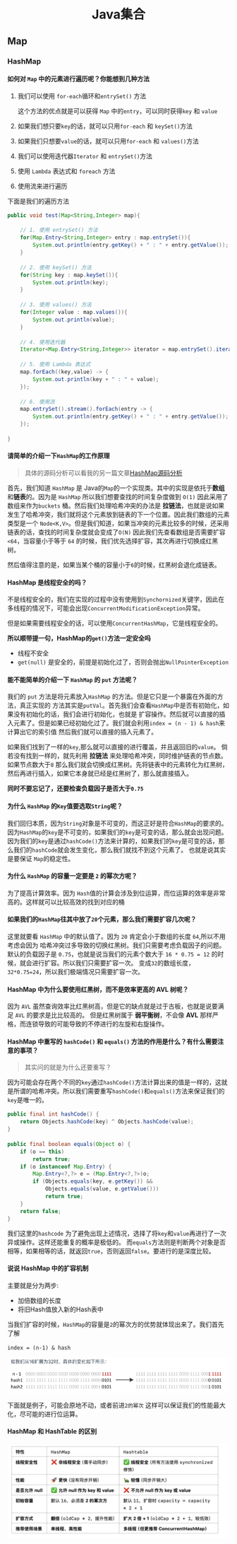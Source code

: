 # <center>Java集合</center>


## Map 

### HashMap

#### 如何对 `Map` 中的元素进行遍历呢？你能想到几种方法

1. 我们可以使用 `for-each`循环和`entrySet()` 方法

    这个方法的优点就是可以获得 `Map` 中的`entry`，可以同时获得`key` 和 `value`

2. 如果我们想只要`key`的话，就可以只用`for-each` 和 `keySet()`方法

3. 如果我们只想要`value`的话，就可以只用`for-each` 和 `values()`方法

4. 我们可以使用迭代器`Iterator` 和 `entrySet()`方法

5. 使用 `Lambda` 表达式和 `foreach` 方法

6. 使用流来进行遍历


下面是我们的遍历方法

```java
public void test(Map<String,Integer> map){

    // 1. 使用 entrySet() 方法
    for(Map.Entry<String,Integer> entry : map.entrySet()){
        System.out.println(entry.getKey() + " : " + entry.getValue());
    }

    // 2. 使用 keySet() 方法
    for(String key : map.keySet()){
        System.out.println(key);
    }

    // 3. 使用 values() 方法
    for(Integer value : map.values()){
        System.out.println(value);
    }

    // 4. 使用迭代器
    Iterator<Map.Entry<String,Integer>> iterator = map.entrySet().iterator();

    // 5. 使用 Lambda 表达式
    map.forEach((key,value) -> {
        System.out.println(key + " : " + value);
    });

    // 6. 使用流
    map.entrySet().stream().forEach(entry -> {
        System.out.println(entry.getKey() + " : " + entry.getValue());
    });

}


```


#### 请简单的介绍一下`HashMap`的工作原理
> 具体的源码分析可以看我的另一篇文章[HashMap源码分析]()

首先，我们知道 `HashMap` 是 Java的`Map`的一个实现类。其中的实现是依托于**数组**和**链表**的。因为是 `HashMap` 所以我们想要查找的时间复杂度做到 `O(1)` 因此采用了数组来作为`buckets` 桶。然后我们处理哈希冲突的办法是 **拉链法**，也就是说如果发生了哈希冲突，我们就将这个元素放到链表的下一个位置。因此我们数组的元素类型是一个 `Node<K,V>`。但是我们知道，如果当冲突的元素比较多的时候，还采用链表的话，查找的时间复杂度就会变成了`O(N)`
因此我们先查看数组是否需要扩容`<64`，当容量小于等于 `64` 的时候，我们优先选择扩容，其次再进行切换成红黑树。


然后值得注意的是，如果当某个桶的容量小于`6`的时候，红黑树会退化成链表。


#### HashMap 是线程安全的吗？

不是线程安全的，我们在实现的过程中没有使用到`Synchornized`关键字，因此在多线程的情况下，可能会出现`ConcurrentModificationException`异常。

但是如果需要线程安全的话，可以使用`ConcurrentHashMap`，它是线程安全的。


**所以顺带提一句，HashMap的`get()`方法一定安全吗**

- 线程不安全
- `get(null)` 是安全的，前提是初始化过了，否则会抛出`NullPointerException`

#### 能不能简单的介绍一下 `HashMap` 的 `put` 方法呢？

我们的 `put` 方法是将元素放入`HashMap` 的方法。但是它只是一个暴露在外面的方法，真正实现的
方法其实是`putVal`。首先我们会查看`HashMap`中是否有初始化，如果没有初始化的话，我们会进行初始化，也就是
扩容操作。然后就可以直接的插入元素了。但是如果已经初始化过了。我们就会利用`index = (n - 1) & hash`来计算出它的索引值
然后我们就可以直接的插入元素了。

如果我们找到了一样的`key`,那么就可以直接的进行覆盖，并且返回旧的`value`。
倘若没有找到一样的，就先利用 **拉链法** 来处理哈希冲突，同时维护链表的节点数。如果节点数大于`8`
那么我们就会切换成红黑树。先将链表中的元素转化为红黑树，然后再进行插入，如果它本身就已经是红黑树了，那么就直接插入。

**同时不要忘记了，还要检查负载因子是否大于`0.75`**

#### 为什么 `HashMap` 的`Key`值要选取`String`呢？

我们回归本质，因为`String`对象是不可变的，而这正好是符合`HashMap`的要求的。因为`HashMap`的`key`是不可变的，如果我们的`key`是可变的话，那么就会出现问题。因为我们的`key`是通过`hashCode()`方法来计算的，如果我们的`key`是可变的话，那么我们的`hashCode`就会发生变化，那么我们就找不到这个元素了。
也就是说其实是要保证 `Map`的稳定性。

#### 为什么 `HashMap` 的容量一定要是 `2` 的幂次方呢？
为了提高计算效率。因为 `Hash`值的计算会涉及到位运算，而位运算的效率是非常高的。这样就可以比较高效的找到对应的桶

#### 如果我们的`HashMap`往其中放了`20`个元素，那么我们需要扩容几次呢？

这里就要看 `HashMap` 中的默认值了。因为 `20` 肯定会小于数组的长度 `64`,所以不用考虑会因为
哈希冲突过多导致的切换红黑树。我们只需要考虑负载因子的问题。默认的负载因子是 `0.75`，也就是说当我们的元素个数大于 `16 * 0.75 = 12` 的时候，就会进行扩容。所以我们只需要扩容一次。
变成`32`的数组长度，`32*0.75=24`，所以我们极端情况只需要扩容一次。

#### HashMap 中为什么要使用红黑树，而不是效率更高的 AVL 树呢？

因为 `AVL` 虽然查询效率比红黑树高，但是它的缺点就是过于古板，也就是说要满足 `AVL` 的要求是比比较高的。
但是红黑树属于 **弱平衡树**，不会像 **AVL** 那样严格，而连锁导致的可能导致的不停进行的左旋和右旋操作。


#### HashMap 中重写的 `hashCode()` 和 `equals()` 方法的作用是什么？有什么需要注意的事项？
> 其实问的就是为什么还要重写？

因为可能会存在两个不同的`key`通过`hashCode()`方法计算出来的值是一样的，这就是所谓的哈希冲突。所以我们需要重写`hashCode()`和`equals()`方法来保证我们的`key`是唯一的。

```java
public final int hashCode() {
    return Objects.hashCode(key) ^ Objects.hashCode(value);
}

public final boolean equals(Object o) {
    if (o == this)
        return true;
    if (o instanceof Map.Entry) {
        Map.Entry<?,?> e = (Map.Entry<?,?>)o;
        if (Objects.equals(key, e.getKey()) &&
            Objects.equals(value, e.getValue()))
            return true;
    }
    return false;
}
```

我们这里的`hashcode` 为了避免出现上述情况，选择了将`key`和`value`再进行了一次异或操作。这样还能重复的概率是极低的。
而`equals`方法则是判断两个对象是否相等，如果相等的话，就返回`true`，否则返回`false`。要进行的是深度比较。


#### 说说 HashMap 中的扩容机制
主要就是分为两步:

- 加倍数组的长度
- 将旧Hash值放入新的Hash表中

当我们扩容的时候，`HashMap`的容量是`2`的幂次方的优势就体现出来了。我们首先了解

`index = (n-1) & hash` 

![P1](./assets/coll-p1.jpg)

下面就是例子，可能会原地不动，或者前进`2的幂次`
这样可以保证我们的性能最大化，尽可能的进行位运算。

#### HashMap 和 HashTable 的区别

![P2](./assets/coll-p2.jpg)






